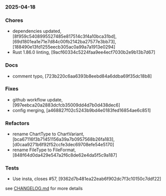 ### 2025-04-18

### Chores
+ dependencies updated, [8f959c5408995527485e817514c3f4a10bca31bd], [69d1801ea1e71e7d84c00fb2142ba27577e3bb73], [188490e13fd1255eecb305ac0a99a7a1913e0294]
+ Rust 1.86.0 linting, [9acf60334c5224faa9ee4ecf7030b2e9b13b7d67]

### Docs
+ comment typo, [723b220c6aa6393b8eebd84a6ddba69f35dc18b8]

### Fixes
+ github workflow update, [997eebca20a2883dcfcb35009dd4d7b0d438dec6]
+ config merging, [a468827f02c5243b9bd4e0183fed16854ae6c851]

### Refactors
+ rename ChartType to ChartVariant, [bca67116f3b71451156a39a7b0957568b26fa183], [d0caa9271b6f92f52ccfe3dec69708efe54e5170]
+ rename FileType to FileFormat, [848f64d0da429e547a2f6c8de62e4da5f5c9a187]

### Tests
+ Use insta, closes #57, [9362d7b481ea22eab6f902dc7f3c10150c7ddf22]

see <a href='https://github.com/mrjackwills/oxker/blob/main/CHANGELOG.md'>CHANGELOG.md</a> for more details
